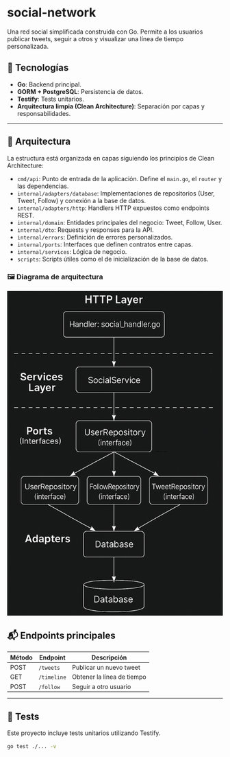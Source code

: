 # social-network

Una red social simplificada construida con Go. Permite a los usuarios publicar tweets, seguir a otros y visualizar una línea de tiempo personalizada.

## 🚀 Tecnologías

- **Go**: Backend principal.
- **GORM + PostgreSQL**: Persistencia de datos.
- **Testify**: Tests unitarios.
- **Arquitectura limpia (Clean Architecture)**: Separación por capas y responsabilidades.

---

## 🧱 Arquitectura

La estructura está organizada en capas siguiendo los principios de Clean Architecture:

- `cmd/api`: Punto de entrada de la aplicación. Define el `main.go`, el `router` y las dependencias.
- `internal/adapters/database`: Implementaciones de repositorios (User, Tweet, Follow) y conexión a la base de datos.
- `internal/adapters/http`: Handlers HTTP expuestos como endpoints REST.
- `internal/domain`: Entidades principales del negocio: Tweet, Follow, User.
- `internal/dto`: Requests y responses para la API.
- `internal/errors`: Definición de errores personalizados.
- `internal/ports`: Interfaces que definen contratos entre capas.
- `internal/services`: Lógica de negocio.
- `scripts`: Scripts útiles como el de inicialización de la base de datos.

### 🖼️ Diagrama de arquitectura

![Diagrama de Arquitectura](./docs/images/architecture-diagram.png)

## 📬 Endpoints principales

| Método | Endpoint       | Descripción                     |
|--------|----------------|---------------------------------|
| POST   | `/tweets`      | Publicar un nuevo tweet         |
| GET    | `/timeline`    | Obtener la línea de tiempo      |
| POST   | `/follow`      | Seguir a otro usuario           |

---

## 🧪 Tests

Este proyecto incluye tests unitarios utilizando Testify.

```bash
go test ./... -v